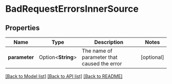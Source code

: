 # BadRequestErrorsInnerSource

## Properties

Name | Type | Description | Notes
------------ | ------------- | ------------- | -------------
**parameter** | Option<**String**> | The name of parameter that caused the error | [optional]

[[Back to Model list]](../README.md#documentation-for-models) [[Back to API list]](../README.md#documentation-for-api-endpoints) [[Back to README]](../README.md)


